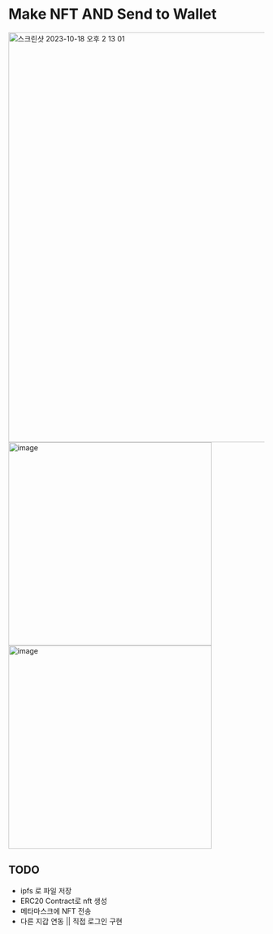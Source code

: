# Make NFT AND Send to Wallet 



<img width="807" alt="스크린샷 2023-10-18 오후 2 13 01" src="https://github.com/carpediem804/nft-make/assets/33194900/a2e889ac-50fc-4452-ac7b-f6c02c956fe0">

<img width="400" alt="image" src="https://github.com/carpediem804/nft-make/assets/33194900/d666e253-712f-4d4c-a9d4-2c4be97f94ac">

<img width="400" alt="image" src="https://github.com/carpediem804/nft-make/assets/33194900/027c71f9-557d-4162-ba00-c3c08244559a">



## TODO 
- ipfs 로 파일 저장
- ERC20 Contract로 nft 생성
- 메타마스크에 NFT 전송 
- 다른 지갑 연동 || 직접 로그인 구현


